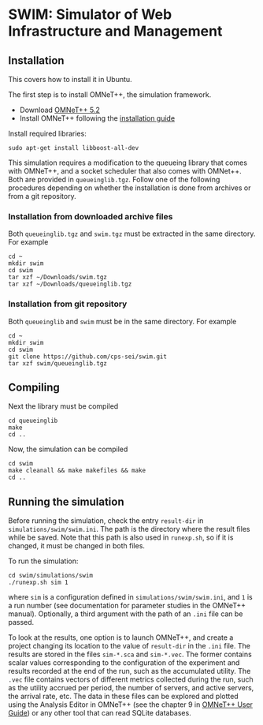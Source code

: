 # SWIM: Simulator of Web Infrastructure and Management

## Installation
This covers how to install it in Ubuntu.

The first step is to install OMNeT++, the simulation framework.

- Download [OMNeT++ 5.2](https://omnetpp.org/omnetpp)
- Install OMNeT++ following the [installation guide](https://omnetpp.org/doc/omnetpp/InstallGuide.pdf)


Install required libraries:
```
sudo apt-get install libboost-all-dev
```

This simulation requires a modification to the queueing library that comes with OMNeT++, and a socket scheduler that also comes with OMNet++. Both are provided in `queueinglib.tgz`. Follow one of the following procedures depending on whether the installation is done from archives or from a git repository.

### Installation from downloaded archive files
Both `queueinglib.tgz` and `swim.tgz` must be extracted in the same directory. For example

``` 
cd ~
mkdir swim
cd swim
tar xzf ~/Downloads/swim.tgz
tar xzf ~/Downloads/queueinglib.tgz 
```

### Installation from git repository
Both `queueinglib` and `swim` must be in the same directory. For example

``` 
cd ~
mkdir swim
cd swim
git clone https://github.com/cps-sei/swim.git
tar xzf swim/queueinglib.tgz 
```

## Compiling
Next the library must be compiled
```
cd queueinglib
make
cd ..
```

Now, the simulation can be compiled
```
cd swim
make cleanall && make makefiles && make
cd ..
```

## Running the simulation
Before running the simulation, check the entry `result-dir` in `simulations/swim/swim.ini`. The path is the directory where the result files while be saved. Note that this path is also used in `runexp.sh`, so if it is changed, it must be changed in both files.

To run the simulation:
```
cd swim/simulations/swim
./runexp.sh sim 1
```

where `sim` is a configuration defined in `simulations/swim/swim.ini`, and `1` is a run number (see documentation for parameter studies in the OMNeT++ manual). Optionally, a third argument with the path of an `.ini` file can be passed.

To look at the results, one option is to launch OMNeT++, and create a project changing its location to the value of `result-dir` in the `.ini` file.
The results are stored in the files `sim-*.sca` and `sim-*.vec`. The former contains scalar values corresponding to the configuration of the experiment and results recorded at the end of the run, such as the accumulated utility. The `.vec` file contains vectors of different metrics collected during the run, such as the utility accrued per period, the number of servers, and active servers, the arrival rate, etc.
The data in these files can be explored and plotted using the Analysis Editor in OMNeT++ (see the chapter 9 in [OMNeT++ User Guide](https://omnetpp.org/doc/omnetpp/UserGuide.pdf)) or any other tool that can read SQLite databases.  